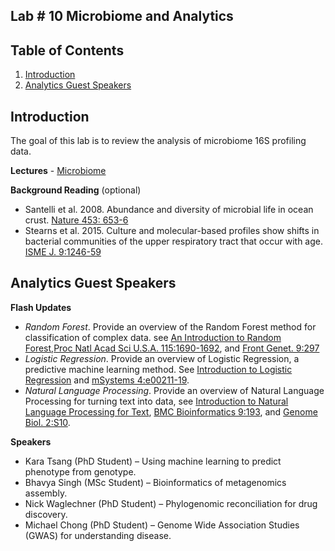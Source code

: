 ## Lab # 10 Microbiome and Analytics

## Table of Contents
1. [Introduction](#intro)
2. [Analytics Guest Speakers](#speakers)

<a name="intro"></a>
## Introduction

The goal of this lab is to review the analysis of microbiome 16S profiling data.

**Lectures** - [Microbiome](https://github.com/agmcarthur/Biochem-3BP3/blob/master/Lectures/Lecture%209%20-%20Microbiome.pptx)

**Background Reading** (optional)
* Santelli et al. 2008. Abundance and diversity of microbial life in ocean crust. [Nature 453: 653-6](https://www.ncbi.nlm.nih.gov/pubmed/?term=18509444)
* Stearns et al. 2015. Culture and molecular-based profiles show shifts in bacterial communities of the upper respiratory tract that occur with age. [ISME J. 9:1246-59](https://www.ncbi.nlm.nih.gov/pubmed/?term=25575312)

<a name="speakers"></a>
## Analytics Guest Speakers

**Flash Updates**
* *Random Forest*. Provide an overview of the Random Forest method for classification of complex data. see [An Introduction to Random Forest](https://towardsdatascience.com/random-forest-3a55c3aca46d),[Proc Natl Acad Sci U.S.A. 115:1690-1692](https://www.ncbi.nlm.nih.gov/pubmed/?term=29440440), and [Front Genet. 9:297](https://www.ncbi.nlm.nih.gov/pubmed/?term=30123241)
* *Logistic Regression*. Provide an overview of Logistic Regression, a predictive machine learning method. See [Introduction to Logistic Regression](https://towardsdatascience.com/introduction-to-logistic-regression-66248243c148) and [mSystems 4:e00211-19](https://www.ncbi.nlm.nih.gov/pubmed/?term=31387929).
* *Natural Language Processing*. Provide an overview of Natural Language Processing for turning text into data, see [Introduction to Natural Language Processing for Text](https://towardsdatascience.com/introduction-to-natural-language-processing-for-text-df845750fb63), [BMC Bioinformatics 9:193](https://www.ncbi.nlm.nih.gov/pubmed/?term=18410678), and [Genome Biol. 2:S10](https://www.ncbi.nlm.nih.gov/pubmed/?term=18834488).

**Speakers**
* Kara Tsang (PhD Student) – Using machine learning to predict phenotype from genotype.
* Bhavya Singh (MSc Student) – Bioinformatics of metagenomics assembly.
* Nick Waglechner (PhD Student) – Phylogenomic reconciliation for drug discovery.
* Michael Chong (PhD Student) – Genome Wide Association Studies (GWAS) for understanding disease.
